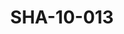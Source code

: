 ---
pid: SHA-10-013
title: SHA-10-013
language: ar
collection: شرحبيل احمد
original_label: 
rights: شرحبيل احمد
location_of_original: شرحبيل احمد
photographer_or_studio: 
scanned_from: photograph 8.7 by 12.5
_date: 1980s
location: الخرطوم
description: شرحبيل احمد وفرقته من صمنهم زكية ابو القاسم وعبدالله علي يعقوب وكامل
  حسين وحامد عثمان
additional_notes: 
permission_display: 'yes'
on_server: 'no'
on_website: 'no'
permalink: "/archive/ar/sha-10-013.html"
layout: photo-page
---